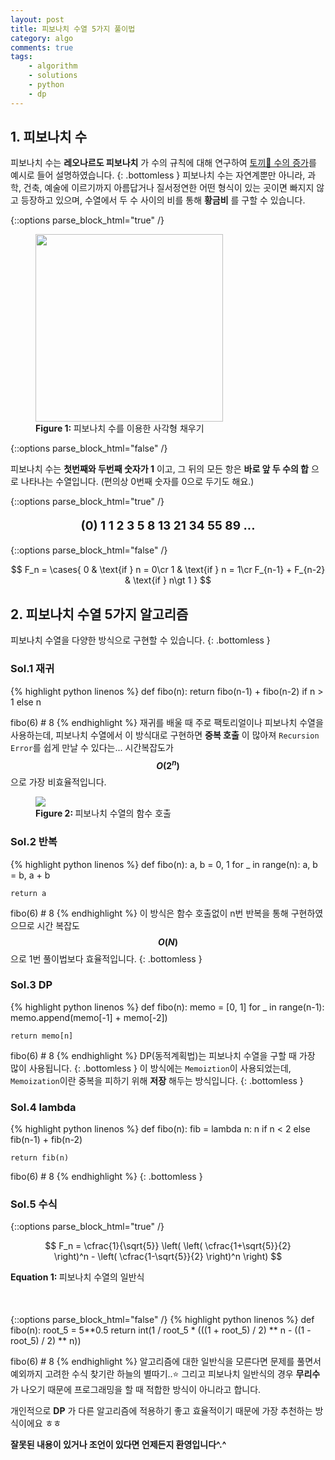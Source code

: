 ```yaml
---
layout: post
title: 피보나치 수열 5가지 풀이법
category: algo
comments: true
tags:
    - algorithm
    - solutions
    - python
    - dp
---
```


## 1. 피보나치 수
피보나치 수는 __레오나르도 피보나치__ 가 수의 규칙에 대해 연구하여 [토끼🐰 수의 증가](https://www.youtube.com/watch?v=sMBprenag4Q)를 예시로 들어 설명하였습니다.
{: .bottomless }
피보나치 수는 자연계뿐만 아니라, 과학, 건축, 예술에 이르기까지 아름답거나 질서정연한 어떤 형식이 있는 곳이면 빠지지 않고 등장하고 있으며, 수열에서 두 수 사이의 비를 통해 __황금비__ 를 구할 수 있습니다.

{::options parse_block_html="true" /}
<figure>
<img src="{{ site.baseurl }}/resources/images/FibonacciBlocks.jpg" style="width:300px; margin:auto;">
<figcaption>
<strong>Figure 1: </strong>피보나치 수를 이용한 사각형 채우기
</figcaption>
</figure>
{::options parse_block_html="false" /}


피보나치 수는 __첫번째와 두번째 숫자가 1__ 이고, 그 뒤의 모든 항은 __바로 앞 두 수의 합__ 으로 나타나는 수열입니다.
(편의상 0번째 숫자를 0으로 두기도 해요.)

{::options parse_block_html="true" /}

<div class="warning alert">
<p style="text-align: center; font-size: 19px; font-weight: bolder;">
(0) 1 1 2 3 5 8 13 21 34 55 89 ... 
</p>
</div>
{::options parse_block_html="false" /}

$$ F_n = 
\cases{
0  & \text{if } n = 0\cr
1  & \text{if } n = 1\cr
F_{n-1} + F_{n-2} & \text{if } n\gt 1
} $$

## 2. 피보나치 수열 5가지 알고리즘
피보나치 수열을 다양한 방식으로 구현할 수 있습니다.
{: .bottomless }

### Sol.1 재귀
{% highlight python linenos %}
def fibo(n):
    return fibo(n-1) + fibo(n-2) if n > 1 else n

fibo(6) # 8
{% endhighlight %}
재귀를 배울 때 주로 팩토리얼이나 피보나치 수열을 사용하는데, 피보나치 수열에서 이 방식대로 구현하면 __중복 호출__ 이 많아져 `Recursion Error`를 쉽게 만날 수 있다는... 시간복잡도가 __$$ O(2^n) $$__ 으로 가장 비효율적입니다.
<figure>
<img src="{{ site.baseurl }}/resources/images/FibonacciCallTree.png" style="margin:auto;">
<figcaption>
<strong>Figure 2: </strong>피보나치 수열의 함수 호출
</figcaption>
</figure>

### Sol.2 반복
{% highlight python linenos %}
def fibo(n):
    a, b = 0, 1
    for _ in range(n):
        a, b = b, a + b

    return a

fibo(6) # 8
{% endhighlight %}
이 방식은 함수 호출없이 n번 반복을 통해 구현하였으므로 시간 복잡도  __$$ O(N) $$__ 으로 1번 풀이법보다 효율적입니다.
{: .bottomless }
<a name="fibo_dp">ㅤ</a>

### Sol.3 DP
{% highlight python linenos %}
def fibo(n):
    memo = [0, 1]
    for _ in range(n-1):
        memo.append(memo[-1] + memo[-2])

    return memo[n]

fibo(6) # 8
{% endhighlight %}
DP(동적계획법)는 피보나치 수열을 구할 때 가장 많이 사용됩니다.
{: .bottomless }
이 방식에는 `Memoiztion`이 사용되었는데, `Memoization`이란 중복을 피하기 위해 __저장__ 해두는 방식입니다.
{: .bottomless }
### Sol.4 lambda
{% highlight python linenos %}
def fibo(n):
    fib = lambda n: n if n < 2 else fib(n-1) + fib(n-2)

    return fib(n)
    
fibo(6) # 8
{% endhighlight %}
{: .bottomless }
### Sol.5 수식
{::options parse_block_html="true" /}
<p style="text-align:center; padding:0px 30px;">
$$
F_n = \cfrac{1}{\sqrt{5}} \left( \left( \cfrac{1+\sqrt{5}}{2} \right)^n - \left( \cfrac{1-\sqrt{5}}{2} \right)^n \right)
$$
</p>
<figcaption style="margin-bottom:50px;">
<strong>Equation 1: </strong>피보나치 수열의 일반식
</figcaption>
{::options parse_block_html="false" /}
{% highlight python linenos %}
def fibo(n):
    root_5 = 5**0.5
    return int(1 / root_5 * (((1 + root_5) / 2) ** n - ((1 - root_5) / 2) ** n))

fibo(6) # 8
{% endhighlight %}
알고리즘에 대한 일반식을 모른다면 문제를 풀면서 예외까지 고려한 수식 찾기란 하늘의 별따기..⭐
그리고 피보나치 일반식의 경우 __무리수__ 가 나오기 때문에 프로그래밍을 할 때 적합한 방식이 아니라고 합니다.

개인적으로 __DP__ 가 다른 알고리즘에 적용하기 좋고 효율적이기 때문에 가장 추천하는 방식이에요 ㅎㅎ

__잘못된 내용이 있거나 조언이 있다면 언제든지 환영입니다^.^__